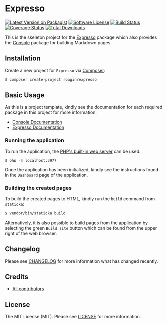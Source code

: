 # Expresso

[![Latest Version on Packagist][ico-version]][link-packagist]
[![Software License][ico-license]][link-license]
[![Build Status][ico-build]][link-build]
[![Coverage Status][ico-coverage]][link-coverage]
[![Total Downloads][ico-downloads]][link-downloads]

This is the skeleton project for the [Expresso](https://github.com/staticka/expresso) package which also provides the [Console](https://github.com/staticka/console) package for building Markdown pages.

## Installation

Create a new project for `Expresso` via [Composer](https://getcomposer.org/):

``` bash
$ composer create-project rougin/expresso
```

## Basic Usage

As this is a project template, kindly see the documentation for each required package in this project for more information:

* [Console Documentation][link-console-readme]
* [Expresso Documentation][link-expresso-readme]

### Running the application

To run the application, the [PHP's built-in web server](https://www.php.net/manual/en/features.commandline.webserver.php) can be used:

``` bash
$ php -S localhost:3977
```

Once the application has been initialized, kindly see the instructions found in the `Dashboard` page of the application.

### Building the created pages

To build the created pages to HTML, kindly run the `build` command from `staticka`:

``` bash
$ vendor/bin/staticka build
```

Alternatively, it is also possible to build pages from the application by selecting the green `Build site` button which can be found from the upper right of the web browser.

## Changelog

Please see [CHANGELOG][link-changelog] for more information what has changed recently.

## Credits

- [All contributors][link-contributors]

## License

The MIT License (MIT). Please see [LICENSE][link-license] for more information.

[ico-build]: https://img.shields.io/github/actions/workflow/status/staticka/expresso/build.yml?style=flat-square
[ico-coverage]: https://img.shields.io/codecov/c/github/staticka/expresso?style=flat-square
[ico-downloads]: https://img.shields.io/packagist/dt/staticka/expresso.svg?style=flat-square
[ico-license]: https://img.shields.io/badge/license-MIT-brightgreen.svg?style=flat-square
[ico-version]: https://img.shields.io/packagist/v/staticka/expresso.svg?style=flat-square

[link-build]: https://github.com/staticka/expresso/actions
[link-changelog]: https://github.com/staticka/expresso/blob/master/CHANGELOG.md
[link-console-readme]: https://github.com/staticka/expresso/blob/master/README.md
[link-contributors]: https://github.com/staticka/expresso/contributors
[link-coverage]: https://app.codecov.io/gh/staticka/expresso
[link-downloads]: https://packagist.org/packages/staticka/expresso
[link-expresso-readme]: https://github.com/staticka/expresso/blob/master/README.md
[link-license]: https://github.com/staticka/expresso/blob/master/LICENSE.md
[link-packagist]: https://packagist.org/packages/staticka/expresso